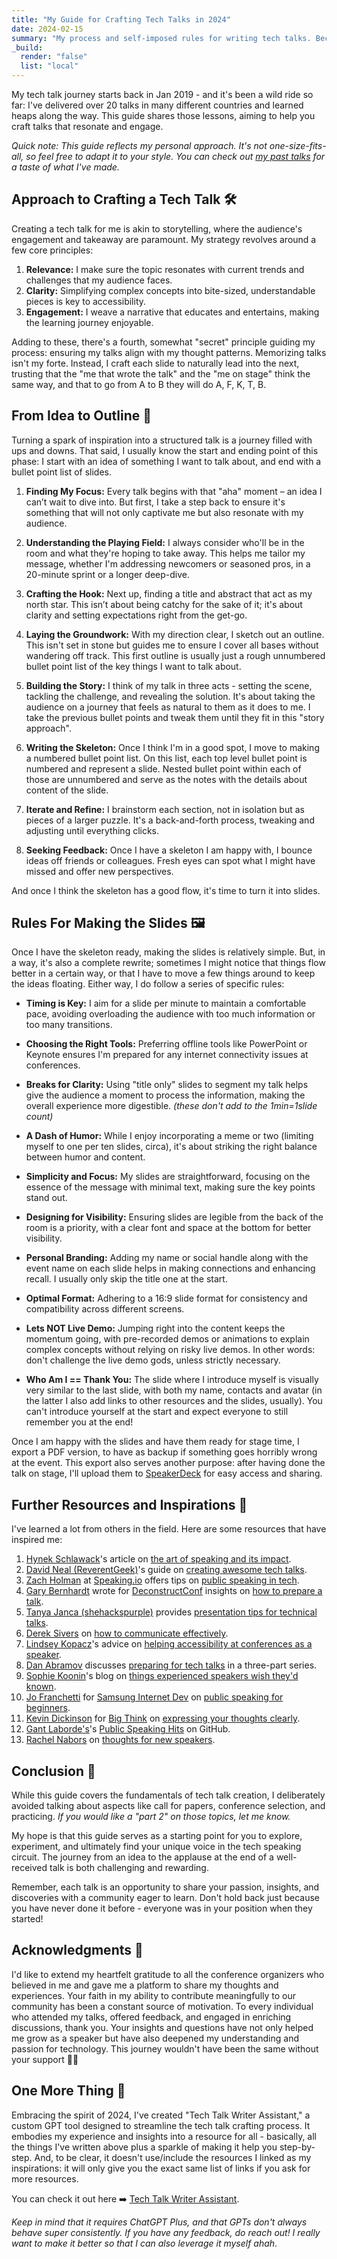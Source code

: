 ```yaml
---
title: "My Guide for Crafting Tech Talks in 2024"
date: 2024-02-15
summary: "My process and self-imposed rules for writing tech talks. Because it's 2024, it's also a GPT you can play with."
_build:
  render: "false"
  list: "local"
---
```


My tech talk journey starts back in Jan 2019 - and it's been a wild ride so far: I've delivered over 20 talks in many different countries and learned heaps along the way. This guide shares those lessons, aiming to help you craft talks that resonate and engage.

_Quick note: This guide reflects my personal approach. It's not one-size-fits-all, so feel free to adapt it to your style. You can check out [my past talks](https://kelset.dev/tags/talk/) for a taste of what I've made._

## Approach to Crafting a Tech Talk 🛠️

Creating a tech talk for me is akin to storytelling, where the audience's engagement and takeaway are paramount. My strategy revolves around a few core principles:

1. **Relevance:** I make sure the topic resonates with current trends and challenges that my audience faces.
2. **Clarity:** Simplifying complex concepts into bite-sized, understandable pieces is key to accessibility.
3. **Engagement:** I weave a narrative that educates and entertains, making the learning journey enjoyable.

Adding to these, there's a fourth, somewhat "secret" principle guiding my process: ensuring my talks align with my thought patterns. Memorizing talks isn't my forte. Instead, I craft each slide to naturally lead into the next, trusting that the "me that wrote the talk" and the "me on stage" think the same way, and that to go from A to B they will do A, F, K, T, B.

## From Idea to Outline 📝

Turning a spark of inspiration into a structured talk is a journey filled with ups and downs. That said, I usually know the start and ending point of this phase: I start with an idea of something I want to talk about, and end with a bullet point list of slides.

1. **Finding My Focus:** Every talk begins with that "aha" moment – an idea I can’t wait to dive into. But first, I take a step back to ensure it's something that will not only captivate me but also resonate with my audience.

2. **Understanding the Playing Field:** I always consider who'll be in the room and what they're hoping to take away. This helps me tailor my message, whether I'm addressing newcomers or seasoned pros, in a 20-minute sprint or a longer deep-dive.

3. **Crafting the Hook:** Next up, finding a title and abstract that act as my north star. This isn’t about being catchy for the sake of it; it's about clarity and setting expectations right from the get-go.

4. **Laying the Groundwork:** With my direction clear, I sketch out an outline. This isn't set in stone but guides me to ensure I cover all bases without wandering off track. This first outline is usually just a rough unnumbered bullet point list of the key things I want to talk about.

5. **Building the Story:** I think of my talk in three acts - setting the scene, tackling the challenge, and revealing the solution. It's about taking the audience on a journey that feels as natural to them as it does to me. I take the previous bullet points and tweak them until they fit in this "story approach".

6. **Writing the Skeleton:** Once I think I'm in a good spot, I move to making a numbered bullet point list. On this list, each top level bullet point is numbered and represent a slide. Nested bullet point within each of those are unnumbered and serve as the notes with the details about content of the slide.

7. **Iterate and Refine:** I brainstorm each section, not in isolation but as pieces of a larger puzzle. It's a back-and-forth process, tweaking and adjusting until everything clicks.

8. **Seeking Feedback:** Once I have a skeleton I am happy with, I bounce ideas off friends or colleagues. Fresh eyes can spot what I might have missed and offer new perspectives.

And once I think the skeleton has a good flow, it's time to turn it into slides.

## Rules For Making the Slides 🖼️

Once I have the skeleton ready, making the slides is relatively simple. But, in a way, it's also a complete rewrite; sometimes I might notice that things flow better in a certain way, or that I have to move a few things around to keep the ideas floating. Either way, I do follow a series of specific rules:

- **Timing is Key:** I aim for a slide per minute to maintain a comfortable pace, avoiding overloading the audience with too much information or too many transitions.

- **Choosing the Right Tools:** Preferring offline tools like PowerPoint or Keynote ensures I'm prepared for any internet connectivity issues at conferences.

- **Breaks for Clarity:** Using "title only" slides to segment my talk helps give the audience a moment to process the information, making the overall experience more digestible. _(these don't add to the 1min=1slide count)_

- **A Dash of Humor:** While I enjoy incorporating a meme or two (limiting myself to one per ten slides, circa), it's about striking the right balance between humor and content.

- **Simplicity and Focus:** My slides are straightforward, focusing on the essence of the message with minimal text, making sure the key points stand out.

- **Designing for Visibility:** Ensuring slides are legible from the back of the room is a priority, with a clear font and space at the bottom for better visibility.

- **Personal Branding:** Adding my name or social handle along with the event name on each slide helps in making connections and enhancing recall. I usually only skip the title one at the start.

- **Optimal Format:** Adhering to a 16:9 slide format for consistency and compatibility across different screens.

- **Lets NOT Live Demo:** Jumping right into the content keeps the momentum going, with pre-recorded demos or animations to explain complex concepts without relying on risky live demos. In other words: don't challenge the live demo gods, unless strictly necessary.

- **Who Am I == Thank You:** The slide where I introduce myself is visually very similar to the last slide, with both my name, contacts and avatar (in the latter I also add links to other resources and the slides, usually). You can't introduce yourself at the start and expect everyone to still remember you at the end!

Once I am happy with the slides and have them ready for stage time, I export a PDF version, to have as backup if something goes horribly wrong at the event. This export also serves another purpose: after having done the talk on stage, I'll upload them to [SpeakerDeck](https://speakerdeck.com/) for easy access and sharing.

## Further Resources and Inspirations 📘

I've learned a lot from others in the field. Here are some resources that have inspired me:

1. [Hynek Schlawack](https://mastodon.social/@hynek)'s article on [the art of speaking and its impact](https://hynek.me/articles/speaking/).
1. [David Neal (ReverentGeek)](https://twitter.com/reverentgeek)'s guide on [creating awesome tech talks](http://reverentgeek.com/5-essential-ingredients-for-an-awesome-tech-talk/).
1. [Zach Holman](https://twitter.com/holman) at [Speaking.io](https://twitter.com/speakingio) offers tips on [public speaking in tech](https://speaking.io/).
1. [Gary Bernhardt](https://twitter.com/garybernhardt) wrote for [DeconstructConf](https://www.deconstructconf.com/) insights on [how to prepare a talk](https://www.deconstructconf.com/blog/how-to-prepare-a-talk).
1. [Tanya Janca (shehackspurple)](https://twitter.com/shehackspurple) provides [presentation tips for technical talks](https://dev.to/shehackspurple/presentation-tips-for-technical-talks-1fni).
1. [Derek Sivers](https://twitter.com/sivers) on [how to communicate effectively](https://sivers.org/d22).
1. [Lindsey Kopacz](https://twitter.com/LittleKope/)'s advice on [helping accessibility at conferences as a speaker](https://dev.to/lkopacz/10-ways-to-help-accessibility-at-conferences-as-a-speaker-5dfp).
1. [Dan Abramov](https://twitter.com/dan_abramov2) discusses [preparing for tech talks](https://overreacted.io/preparing-for-tech-talk-part-1-motivation/) in a three-part series.
1. [Sophie Koonin](https://social.lol/@sophie)'s blog on [things experienced speakers wish they'd known](https://localghost.dev/blog/things-experienced-speakers-wish-they-d-known/).
1. [Jo Franchetti](https://bsky.app/profile/thisisjofrank.bsky.social) for [Samsung Internet Dev](https://medium.com/samsung-internet-dev) on [public speaking for beginners](https://medium.com/samsung-internet-dev/public-speaking-for-beginners-8bdee16123ba).
1. [Kevin Dickinson](https://bigthink.com/people/kevin-dickinson/) for [Big Think](https://bigthink.com/the-learning-curve/3-rules-express-your-thoughts-clearly/) on [expressing your thoughts clearly](https://bigthink.com/the-learning-curve/3-rules-express-your-thoughts-clearly/).
1. [Gant Laborde's](https://twitter.com/GantLaborde)'s [Public Speaking Hits](https://github.com/GantMan/Public_Speaking_Hits) on GitHub.
1. [Rachel Nabors](https://twitter.com/rachelnabors) on [thoughts for new speakers](https://www.linkedin.com/pulse/thoughts-new-speakers-rachel-nabors/).

## Conclusion 🎉

While this guide covers the fundamentals of tech talk creation, I deliberately avoided talking about aspects like call for papers, conference selection, and practicing. _If you would like a "part 2" on those topics, let me know._

My hope is that this guide serves as a starting point for you to explore, experiment, and ultimately find your unique voice in the tech speaking circuit. The journey from an idea to the applause at the end of a well-received talk is both challenging and rewarding.

Remember, each talk is an opportunity to share your passion, insights, and discoveries with a community eager to learn. Don't hold back just because you have never done it before - everyone was in your position when they started!

## Acknowledgments 🙏

I'd like to extend my heartfelt gratitude to all the conference organizers who believed in me and gave me a platform to share my thoughts and experiences. Your faith in my ability to contribute meaningfully to our community has been a constant source of motivation. To every individual who attended my talks, offered feedback, and engaged in enriching discussions, thank you. Your insights and questions have not only helped me grow as a speaker but have also deepened my understanding and passion for technology. This journey wouldn't have been the same without your support 🙇‍♂️

## One More Thing 🔮

Embracing the spirit of 2024, I've created "Tech Talk Writer Assistant," a custom GPT tool designed to streamline the tech talk crafting process. It embodies my experience and insights into a resource for all - basically, all the things I've written above plus a sparkle of making it help you step-by-step. And, to be clear, it doesn't use/include the resources I linked as my inspirations: it will only give you the exact same list of links if you ask for more resources.

You can check it out here ➡️ [Tech Talk Writer Assistant](https://chat.openai.com/g/g-ZaUKNNgYb-tech-talk-writer-assistant).

_Keep in mind that it requires ChatGPT Plus, and that GPTs don't always behave super consistently. If you have any feedback, do reach out! I really want to make it better so that I can also leverage it myself ahah_.
